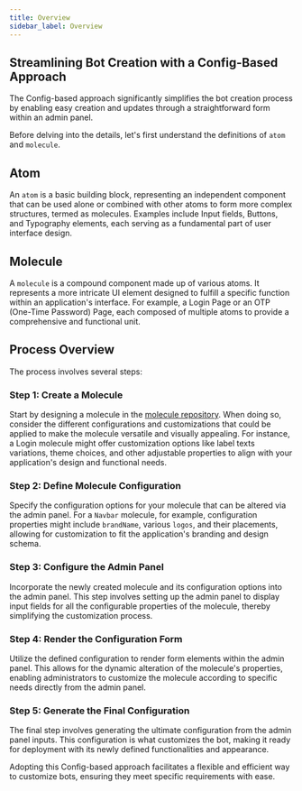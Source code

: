 ```yaml
---
title: Overview
sidebar_label: Overview
---
```




<head>
  <title> Overview </title>
  <meta
    name="description"
    content="your meta content goes here"
  />
</head>


<!-- The Config-based approach streamlines the bot creation process, enabling easy creation or updates through a simple form in an admin panel.

Before explaining it in details let's go through the defination of `atom` and `molecule`

## Atom

An `atom` represents a foundational building block, an independent single component that can be combined with other atoms to form more complex structures, known as molecules. Examples of atoms include Input fields, Buttons, and Typography elements.

## Molecule

A `molecule` is a composite component constructed from various atoms. It represents a more complex UI element that serves a specific purpose within an application's interface. Examples of molecules include a Login Page and an OTP (One-Time Password) Page.


# Steps involved in the process:


### Step 1: Create a Molecule

Begin by creating a molecule in the [molecule repository](https://github.com/SamagraX-Stencil/ui-templates/tree/dev/molecules). Consider potential configurations while designing your molecule.
When designing a molecule, it's essential to first consider the various configurations and customizations that can be applied to enhance its functionality and aesthetic appeal. For instance, when creating a Login molecule, consider customization options such as different label texts, themes, and other properties that can be adjusted to meet the specific requirements of your application's design and functionality.


### Step 2: Define Molecule Configuration

Define the configuration options for your molecule that can be modified via the admin panel. For instance, for a `Navbar` molecule, you might include properties for `brandName`, different `logos`, and their placements.

### Step 3: Configure the Admin Panel

After creating your molecule, incorporate its configuration into the admin panel. This allows for the rendering of inputs for all expected properties, enabling easy customization.

### Step 4: Render the Configuration Form

Based on the defined configuration, render the form elements. This facilitates the dynamic customization of the molecule's properties through the admin panel.

### Step 5: Generate the Final Configuration

Finally, generate the ultimate configuration based on the form inputs. This represents the final step in customizing your bot, ready for deployment.

This approach ensures a flexible and user-friendly method for customizing bot functionalities according to specific requirements. -->


## Streamlining Bot Creation with a Config-Based Approach

The Config-based approach significantly simplifies the bot creation process by enabling easy creation and updates through a straightforward form within an admin panel.

Before delving into the details, let's first understand the definitions of `atom` and `molecule`.

## Atom

An `atom` is a basic building block, representing an independent component that can be used alone or combined with other atoms to form more complex structures, termed as molecules. Examples include Input fields, Buttons, and Typography elements, each serving as a fundamental part of user interface design.

## Molecule

A `molecule` is a compound component made up of various atoms. It represents a more intricate UI element designed to fulfill a specific function within an application's interface. For example, a Login Page or an OTP (One-Time Password) Page, each composed of multiple atoms to provide a comprehensive and functional unit.

## Process Overview

The process involves several steps:

### Step 1: Create a Molecule

Start by designing a molecule in the [molecule repository](https://github.com/SamagraX-Stencil/ui-templates/tree/dev/molecules). When doing so, consider the different configurations and customizations that could be applied to make the molecule versatile and visually appealing. For instance, a Login molecule might offer customization options like label texts variations, theme choices, and other adjustable properties to align with your application's design and functional needs.

### Step 2: Define Molecule Configuration

Specify the configuration options for your molecule that can be altered via the admin panel. For a `Navbar` molecule, for example, configuration properties might include `brandName`, various `logos`, and their placements, allowing for customization to fit the application's branding and design schema.

### Step 3: Configure the Admin Panel

Incorporate the newly created molecule and its configuration options into the admin panel. This step involves setting up the admin panel to display input fields for all the configurable properties of the molecule, thereby simplifying the customization process.

### Step 4: Render the Configuration Form

Utilize the defined configuration to render form elements within the admin panel. This allows for the dynamic alteration of the molecule's properties, enabling administrators to customize the molecule according to specific needs directly from the admin panel.

### Step 5: Generate the Final Configuration

The final step involves generating the ultimate configuration from the admin panel inputs. This configuration is what customizes the bot, making it ready for deployment with its newly defined functionalities and appearance.

Adopting this Config-based approach facilitates a flexible and efficient way to customize bots, ensuring they meet specific requirements with ease.
